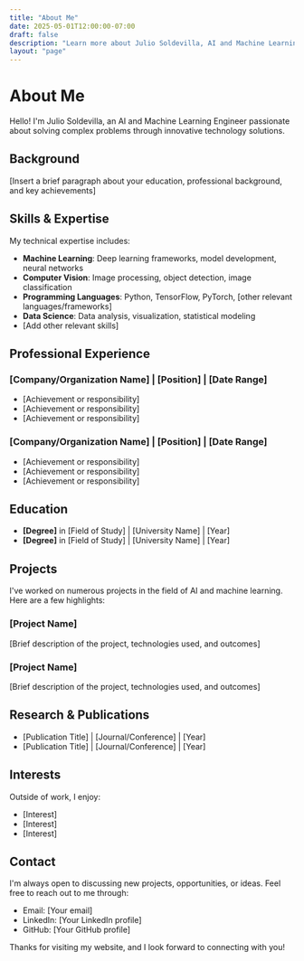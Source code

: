 ```yaml
---
title: "About Me"
date: 2025-05-01T12:00:00-07:00
draft: false
description: "Learn more about Julio Soldevilla, AI and Machine Learning Engineer"
layout: "page"
---
```


# About Me

Hello! I'm Julio Soldevilla, an AI and Machine Learning Engineer passionate about solving complex problems through innovative technology solutions.

## Background

[Insert a brief paragraph about your education, professional background, and key achievements]

## Skills & Expertise

My technical expertise includes:

- **Machine Learning**: Deep learning frameworks, model development, neural networks
- **Computer Vision**: Image processing, object detection, image classification
- **Programming Languages**: Python, TensorFlow, PyTorch, [other relevant languages/frameworks]
- **Data Science**: Data analysis, visualization, statistical modeling
- [Add other relevant skills]

## Professional Experience

### [Company/Organization Name] | [Position] | [Date Range]

- [Achievement or responsibility]
- [Achievement or responsibility]
- [Achievement or responsibility]

### [Company/Organization Name] | [Position] | [Date Range]

- [Achievement or responsibility]
- [Achievement or responsibility]
- [Achievement or responsibility]

## Education

- **[Degree]** in [Field of Study] | [University Name] | [Year]
- **[Degree]** in [Field of Study] | [University Name] | [Year]

## Projects

I've worked on numerous projects in the field of AI and machine learning. Here are a few highlights:

### [Project Name]

[Brief description of the project, technologies used, and outcomes]

### [Project Name]

[Brief description of the project, technologies used, and outcomes]

## Research & Publications

- [Publication Title] | [Journal/Conference] | [Year]
- [Publication Title] | [Journal/Conference] | [Year]

## Interests

Outside of work, I enjoy:

- [Interest]
- [Interest]
- [Interest]

## Contact

I'm always open to discussing new projects, opportunities, or ideas. Feel free to reach out to me through:

- Email: [Your email]
- LinkedIn: [Your LinkedIn profile]
- GitHub: [Your GitHub profile]

Thanks for visiting my website, and I look forward to connecting with you!